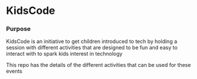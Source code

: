 # KidsCode

### Purpose
KidsCode is an initiative to get children introduced to tech by holding a session with different activities that are designed to be fun and easy to interact with to spark kids interest in technology

This repo has the details of the different activities that can be used for these events